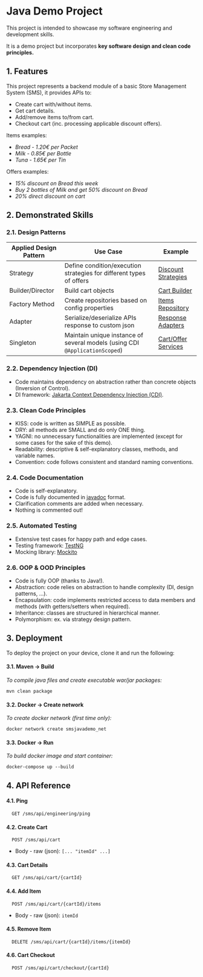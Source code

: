 
# Java Demo Project

This project is intended to showcase my software engineering and development skills.

It is a demo project but incorporates **key software design and clean code principles.**

## 1. Features

This project represents a backend module of a basic Store Management System (SMS), it provides APIs to:
- Create cart with/without items.
- Get cart details.
- Add/remove items to/from cart. 
- Checkout cart (inc. processing applicable discount offers).

Items examples:
- *Bread - 1.20€ per Packet*
- *Milk - 0.85€ per Bottle*
- *Tuna - 1.65€ per Tin*

Offers examples:
- *15% discount on Bread this week*
- *Buy 2 bottles of Milk and get 50% discount on Bread*
- *20% direct discount on cart*

## 2. Demonstrated Skills

### 2.1. Design Patterns

| Applied Design Pattern | Use Case                                                                    | Example                                                                                                |
|------------------------|-----------------------------------------------------------------------------|--------------------------------------------------------------------------------------------------------|
| Strategy               | Define condition/execution strategies for different types of offers         | [Discount Strategies](sms-core/src/main/java/com/sinan/javademo/smscore/model/offer/strategy/discount) |
| Builder/Director       | Build cart objects                                                          | [Cart Builder](sms-core/src/main/java/com/sinan/javademo/smscore/model/cart)                           |
| Factory Method         | Create repositories based on config properties                              | [Items Repository](sms-core/src/main/java/com/sinan/javademo/smscore/repository/items)                 |
| Adapter                | Serialize/deserialize APIs response to custom json                          | [Response Adapters](api-gateway/src/main/java/com/sinan/javademo/apiapplication/adapter)               |
| Singleton              | Maintain unique instance of several models (using CDI `@ApplicationScoped`) | [Cart/Offer Services](sms-core/src/main/java/com/sinan/javademo/smscore/service)                       |

### 2.2. Dependency Injection (DI)
- Code maintains dependency on abstraction rather than concrete objects (Inversion of Control).
- DI framework: [Jakarta Context Dependency Injection (CDI)](https://jakarta.ee/specifications/cdi/).

### 2.3. Clean Code Principles
- KISS: code is written as SIMPLE as possible.
- DRY: all methods are SMALL and do only ONE thing.
- YAGNI: no unnecessary functionalities are implemented (except for some cases for the sake of this demo).
- Readability: descriptive & self-explanatory classes, methods, and variable names.
- Convention: code follows consistent and standard naming conventions.

### 2.4. Code Documentation
- Code is self-explanatory. 
- Code is fully documented in [javadoc](https://docs.oracle.com/javase/8/docs/technotes/tools/windows/javadoc.html) format. 
- Clarification comments are added when necessary. 
- Nothing is commented out!

### 2.5. Automated Testing
- Extensive test cases for happy path and edge cases.
- Testing framework: [TestNG](https://testng.org/doc/)
- Mocking library: [Mockito](https://site.mockito.org)


### 2.6. OOP & OOD Principles
- Code is fully OOP (thanks to Java!).
- Abstraction: code relies on abstraction to handle complexity (DI, design patterns, ...).
- Encapsulation: code implements restricted access to data members and methods (with getters/setters when required). 
- Inheritance: classes are structured in hierarchical manner.
- Polymorphism: ex. via strategy design pattern. 

## 3. Deployment

To deploy the project on your device, clone it and run the following:
#### 3.1. Maven -> Build
*To compile java files and create executable war/jar packages:* 
```
mvn clean package
```

#### 3.2. Docker -> Create network
*To create docker network (first time only):*
```
docker network create smsjavademo_net
```

#### 3.3. Docker -> Run
*To build docker image and start container:*
```
docker-compose up --build
```


## 4. API Reference

#### 4.1. Ping

```http
  GET /sms/api/engineering/ping
```

#### 4.2. Create Cart

```http
  POST /sms/api/cart
```
- Body - raw (json): `[... "itemId" ...]`

#### 4.3. Cart Details

```http
  GET /sms/api/cart/{cartId}
```

#### 4.4. Add Item

```http
  POST /sms/api/cart/{cartId}/items
```
- Body - raw (json): `itemId`

#### 4.5. Remove Item

```http
  DELETE /sms/api/cart/{cartId}/items/{itemId}
```

#### 4.6. Cart Checkout

```http
  POST /sms/api/cart/checkout/{cartId}
```

